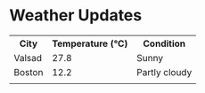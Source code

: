 # Weather Updates

<!-- WEATHER-UPDATE-START -->
<table><tr><th>City</th><th>Temperature (°C)</th><th>Condition</th></tr><tr><td>Valsad</td><td>27.8</td><td>Sunny</td></tr><tr><td>Boston</td><td>12.2</td><td>Partly cloudy</td></tr><tr><td></td><td></td><td></td></tr></table>
<!-- WEATHER-UPDATE-END -->
